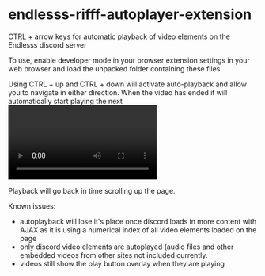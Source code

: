 # endlesss-rifff-autoplayer-extension
CTRL + arrow keys for automatic playback of video elements on the Endlesss discord server

To use, enable developer mode in your browser extension settings in your web browser and load the unpacked folder containing these files.

Using CTRL + up and CTRL + down will activate auto-playback and allow you to navigate in either direction. When the video has ended it will automatically start playing the next <video> element. 

Playback will go back in time scrolling up the page.

Known issues: 
* autoplayback will lose it's place once discord loads in more content with AJAX as it is using a numerical index of all video elements loaded on the page
* only discord video elements are autoplayed (audio files and other embedded videos from other sites not included currently.
* videos still show the play button overlay when they are playing
